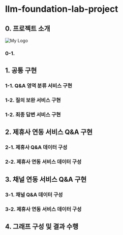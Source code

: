 # llm-foundation-lab-project


## 0. 프로젝트 소개

![My Logo](PRJ-T우주소개-0927.png)




### 0-1.


## 1. 공통 구현

### 1-1. Q&A 영역 분류 서비스 구현

### 1-2. 질의 보완 서비스 구현

### 1-2. 최종 답변 서비스 구현

## 2. 제휴사 연동 서비스 Q&A 구현

### 2-1. 제휴사 Q&A 데이터 구성

### 2-2. 제휴사 연동 서비스 데이터 구성

## 3. 채널 연동 서비스 Q&A 구현

### 3-1. 채널 Q&A 데이터 구성

### 3-2. 제휴사 연동 서비스 데이터 구성

## 4. 그래프 구성 및 결과 수행
